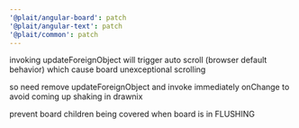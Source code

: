 ```yaml
---
'@plait/angular-board': patch
'@plait/angular-text': patch
'@plait/common': patch
---
```


invoking updateForeignObject will trigger auto scroll (browser default behavior) which cause board unexceptional scrolling

so need remove updateForeignObject and invoke immediately onChange to avoid coming up shaking in drawnix

prevent board children being covered when board is in FLUSHING
